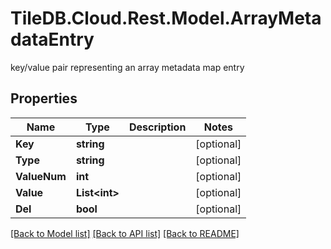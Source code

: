 # TileDB.Cloud.Rest.Model.ArrayMetadataEntry
key/value pair representing an array metadata map entry

## Properties

Name | Type | Description | Notes
------------ | ------------- | ------------- | -------------
**Key** | **string** |  | [optional] 
**Type** | **string** |  | [optional] 
**ValueNum** | **int** |  | [optional] 
**Value** | **List&lt;int&gt;** |  | [optional] 
**Del** | **bool** |  | [optional] 

[[Back to Model list]](../README.md#documentation-for-models) [[Back to API list]](../README.md#documentation-for-api-endpoints) [[Back to README]](../README.md)

